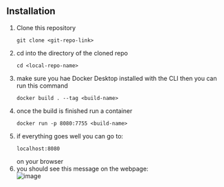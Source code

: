 ## Installation
1. Clone this repository
   ```
   git clone <git-repo-link>
   ```
3. cd into the directory of the cloned repo
   ```
   cd <local-repo-name>
   ```
4. make sure you hae Docker Desktop installed with the CLI then you can run this command
   ```
   docker build . --tag <build-name>
   ```
6. once the build is finished run a container<br>
   ```
   docker run -p 8080:7755 <build-name>
   ```
7. if everything goes well you can go to:<br>
   ```
   localhost:8080
   ```
   on your browser
8. you should see this message on the webpage:<br>
   ![image](https://github.com/Dekode1859/fyle-interview/assets/93965493/ce7432ee-d203-4e4a-9067-b59866cbb347)


